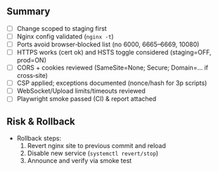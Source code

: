 ## Summary
- [ ] Change scoped to staging first
- [ ] Nginx config validated (`nginx -t`)
- [ ] Ports avoid browser‑blocked list (no 6000, 6665–6669, 10080)
- [ ] HTTPS works (cert ok) and HSTS toggle considered (staging=OFF, prod=ON)
- [ ] CORS + cookies reviewed (SameSite=None; Secure; Domain=… if cross‑site)
- [ ] CSP applied; exceptions documented (nonce/hash for 3p scripts)
- [ ] WebSocket/Upload limits/timeouts reviewed
- [ ] Playwright smoke passed (CI) & report attached

## Risk & Rollback
- Rollback steps:
  1. Revert nginx site to previous commit and reload
  2. Disable new service (`systemctl revert/stop`)
  3. Announce and verify via smoke test

